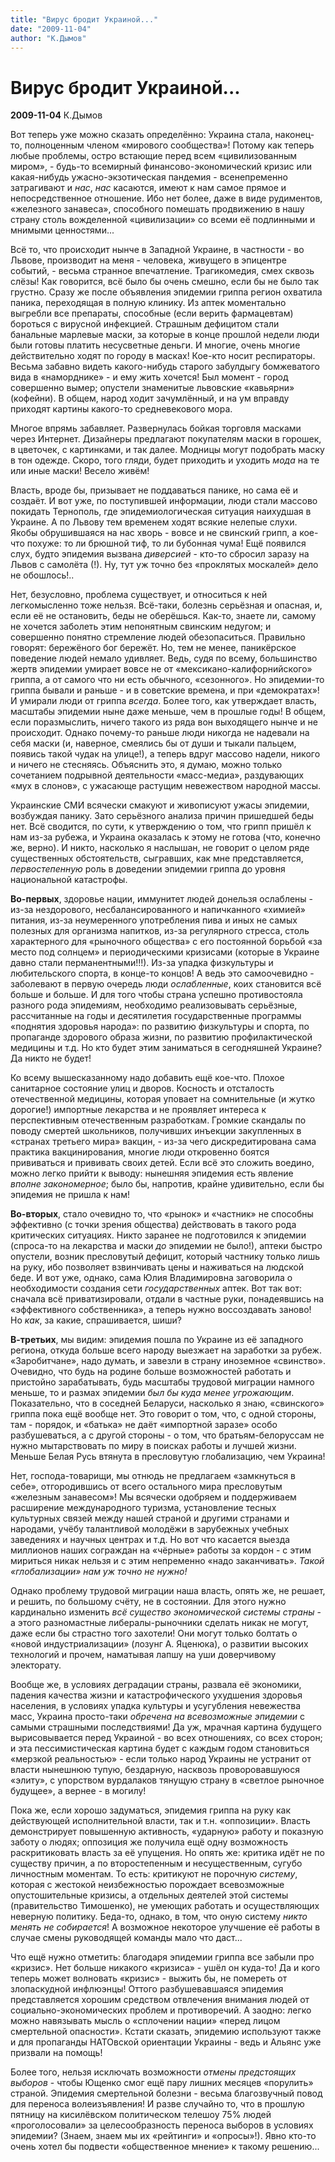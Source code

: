 ```yaml
---
title: "Вирус бродит Украиной..."
date: "2009-11-04"
author: "К.Дымов"
---
```


# Вирус бродит Украиной...

**2009-11-04** К.Дымов

Вот теперь уже можно сказать определённо: Украина стала, наконец-то, полноценным членом «мирового сообщества»! Потому как теперь любые проблемы, остро встающие перед всем «цивилизованным миром», - будь-то всемирный финансово-экономический кризис или какая-нибудь ужасно-экзотическая пандемия - всенепременно затрагивают и *нас*, *нас* касаются, имеют к нам самое прямое и непосредственное отношение. Ибо нет более, даже в виде рудиментов, «железного занавеса», способного помешать продвижению в нашу страну столь вожделенной «цивилизации» со всеми её подлинными и мнимыми ценностями...

Всё то, что происходит нынче в Западной Украине, в частности - во Львове, производит на меня - человека, живущего в эпицентре событий, - весьма странное впечатление. Трагикомедия, смех сквозь слёзы! Как говорится, всё было бы очень смешно, если бы не было так грустно. Сразу же после объявления эпидемии гриппа регион охватила паника, переходящая в полную клинику. Из аптек моментально выгребли все препараты, способные (если верить фармацевтам) бороться с вирусной инфекцией. Страшным дефицитом стали банальные марлевые маски, за которые в конце прошлой недели люди были готовы платить несусветные деньги. И многие, очень многие действительно ходят по городу в масках! Кое-кто носит респираторы. Весьма забавно видеть какого-нибудь старого забулдыгу бомжеватого вида в «наморднике» - и ему жить хочется! Был момент - город совершенно вымер; опустели знаменитые львовские «кавьярни» (кофейни). В общем, народ ходит зачумлённый, и на ум вправду приходят картины какого-то средневекового мора.

Многое впрямь забавляет. Развернулась бойкая торговля масками через Интернет. Дизайнеры предлагают покупателям маски в горошек, в цветочек, с картинками, и так далее. Модницы могут подобрать маску в тон одежде. Скоро, того гляди, будет приходить и уходить *мода* на те или иные маски! Весело живём!

Власть, вроде бы, призывает не поддаваться панике, но сама её и создаёт. И вот уже, по поступившей информации, люди стали массово покидать Тернополь, где эпидемиологическая ситуация наихудшая в Украине. А по Львову тем временем ходят всякие нелепые слухи. Якобы обрушившаяся на нас хворь - вовсе и не свинский грипп, а кое-что похуже: то ли брюшной тиф, то ли бубонная чума! Ещё появился слух, будто эпидемия вызвана *диверсией* - кто-то сбросил заразу на Львов с самолёта (!). Ну, тут уж точно без «проклятых москалей» дело не обошлось!..

Нет, безусловно, проблема существует, и относиться к ней легкомысленно тоже нельзя. Всё-таки, болезнь серьёзная и опасная, и, если её не остановить, беды не оберёшься. Как-то, знаете ли, самому не хочется заболеть этим непонятным свинским недугом; и совершенно понятно стремление людей обезопаситься. Правильно говорят: бережёного бог бережёт. Но, тем не менее, паникёрское поведение людей немало удивляет. Ведь, судя по всему, большинство жертв эпидемии умирает вовсе не от «мексикано-калифорнийского» гриппа, а от самого что ни есть обычного, «сезонного». Но эпидемии-то гриппа бывали и раньше - и в советские времена, и при «демократах»! И умирали люди от гриппа *всегда*. Более того, как утверждает власть, масштабы эпидемии ныне даже меньше, чем в прошлые годы! В общем, если поразмыслить, ничего такого из ряда вон выходящего нынче и не происходит. Однако почему-то раньше люди никогда не надевали на себя маски (и, наверное, смеялись бы от души и тыкали пальцем, появись такой чудак на улице!), а теперь вдруг массово надели, никого и ничего не стесняясь. Объяснить это, я думаю, можно только сочетанием подрывной деятельности «масс-медиа», раздувающих «мух в слонов», с ужасающе растущим невежеством народной массы.

Украинские СМИ всячески смакуют и живописуют ужасы эпидемии, возбуждая панику. Зато серьёзного анализа причин пришедшей беды нет. Всё сводится, по сути, к утверждению о том, что грипп пришёл к нам из-за рубежа, и Украина оказалась к этому не готова (что, конечно же, верно). И никто, насколько я наслышан, не говорит о целом ряде существенных обстоятельств, сыгравших, как мне представляется, *первостепенную* роль в доведении эпидемии гриппа до уровня национальной катастрофы.

**Во-первых**, здоровье нации, иммунитет людей донельзя ослаблены - из-за нездорового, несбалансированного и напичканного «химией» питания, из-за неумеренного употребления пива и иных не самых полезных для организма напитков, из-за регулярного стресса, столь характерного для «рыночного общества» с его постоянной борьбой «за место под солнцем» и периодическими кризисами (которые в Украине давно стали перманентными!!!). Из-за упадка физкультуры и любительского спорта, в конце-то концов! А ведь это самоочевидно - заболевают в первую очередь люди *ослабленные*, коих становится всё больше и больше. И для того чтобы страна успешно противостояла разного рода эпидемиям, необходимо реализовывать серьёзные, рассчитанные на годы и десятилетия государственные программы «поднятия здоровья народа»: по развитию физкультуры и спорта, по пропаганде здорового образа жизни, по развитию профилактической медицины и т.д. Но кто будет этим заниматься в сегодняшней Украине? Да никто не будет!

Ко всему вышесказанному надо добавить ещё кое-что. Плохое санитарное состояние улиц и дворов. Косность и отсталость отечественной медицины, которая уповает на сомнительные (и жутко дорогие!) импортные лекарства и не проявляет интереса к перспективным отечественным разработкам. Громкие скандалы по поводу смертей школьников, получивших инъекции закупленных в «странах третьего мира» вакцин, - из-за чего дискредитирована сама практика вакцинирования, многие люди откровенно боятся прививаться и прививать своих детей. Если всё это сложить воедино, можно легко прийти к выводу: нынешняя эпидемия есть явление *вполне* *закономерное*; было бы, напротив, крайне удивительно, если бы эпидемия не пришла к нам!

**Во-вторых**, стало очевидно то, что «рынок» и «частник» не способны эффективно (с точки зрения общества) действовать в такого рода критических ситуациях. Никто заранее не подготовился к эпидемии (спроса-то на лекарства и маски *до* эпидемии не было!), аптеки быстро опустели, возник пресловутый дефицит, который частнику только лишь на руку, ибо позволяет взвинчивать цены и наживаться на людской беде. И вот уже, однако, сама Юлия Владимировна заговорила о необходимости создания сети *государственных* аптек. Вот так вот: сначала всё приватизировали, отдали в частные руки, понадеявшись на «эффективного собственника», а теперь нужно воссоздавать заново! Но *как*, за какие, спрашивается, шиши?

**В-третьих**, мы видим: эпидемия пошла по Украине из её западного региона, откуда больше всего народу выезжает на заработки за рубеж. «Заробитчане», надо думать, и завезли в страну иноземное «свинство». Очевидно, что будь на родине больше возможностей работать и пристойно зарабатывать, будь масштабы трудовой миграции намного меньше, то и размах эпидемии *был бы куда менее угрожающим*. Показательно, что в соседней Беларуси, насколько я знаю, «свинского» гриппа пока ещё вообще нет. Это говорит о том, что, с одной стороны, там - порядок, и «батька» не даёт «импортной заразе» особо разбушеваться, а с другой стороны - о том, что братьям-белоруссам не нужно мытарствовать по миру в поисках работы и лучшей жизни. Меньше Белая Русь втянута в пресловутую глобализацию, чем Украина!

Нет, господа-товарищи, мы отнюдь не предлагаем «замкнуться в себе», отгородившись от всего остального мира пресловутым «железным занавесом»! Мы всячески одобряем и поддерживаем расширение международного туризма, установление тесных культурных связей между нашей страной и другими странами и народами, учёбу талантливой молодёжи в зарубежных учебных заведениях и научных центрах и т.д. Но вот что касается выезда миллионов наших сограждан на «чёрные» работы за кордон - с этим мириться никак нельзя и с этим непременно «надо заканчивать». *Такой «глобализации» нам уж точно не нужно!*

Однако проблему трудовой миграции наша власть, опять же, не решает, и решить, по большому счёту, не в состоянии. Для этого нужно кардинально изменить *всё существо экономической системы страны* - а этого разномастные либералы-рыночники сделать никак не могут, даже если бы страстно того захотели! Они могут только болтать о «новой индустриализации» (лозунг А. Яценюка), о развитии высоких технологий и прочем, наматывая лапшу на уши доверчивому электорату.

Вообще же, в условиях деградации страны, развала её экономики, падения качества жизни и катастрофического ухудшения здоровья населения, в условиях упадка культуры и усугубления невежества масс, Украина просто-таки *обречена* *на всевозможные эпидемии* с самыми страшными последствиями! Да уж, мрачная картина будущего вырисовывается перед Украиной - во всех отношениях, со всех сторон; и эта пессимистическая картина будет с каждым годом становиться «мерзкой реальностью» - если только народ Украины не устранит от власти нынешнюю тупую, бездарную, насквозь проворовавшуюся «элиту», с упорством вурдалаков тянущую страну в «светлое рыночное будущее», а вернее - в могилу!

Пока же, если хорошо задуматься, эпидемия гриппа на руку как действующей исполнительной власти, так и т.н. «оппозиции». Власть демонстрирует повышенную активность, «ударную» работу и показную заботу о людях; оппозиция же получила ещё одну возможность раскритиковать власть за её упущения. Но опять же: критика идёт не по существу причин, а по второстепенным и несущественным, сугубо личностным моментам. То есть: критикуют не порочную *систему*, которая с жестокой неизбежностью порождает всевозможные опустошительные кризисы, а отдельных деятелей этой системы (правительство Тимошенко), не умеющих работать и осуществляющих неверную политику. Беда-то, однако, в том, что оную систему *никто менять не собирается*! А возможное некоторое улучшение её работы в случае смены руководящей команды мало что даст...

Что ещё нужно отметить: благодаря эпидемии гриппа все забыли про «кризис». Нет больше никакого «кризиса» - ушёл он куда-то! Да и кого теперь может волновать «кризис» - выжить бы, не помереть от злопаскудной инфлюэнцы! Оттого разбушевавшаяся эпидемия представляется хорошим средством отвлечения внимания людей от социально-экономических проблем и противоречий. А заодно: легко можно навязывать мысль о «сплочении нации» «перед лицом смертельной опасности». Кстати сказать, эпидемию используют также и для пропаганды НАТОвской ориентации Украины - ведь и Альянс уже призвали на помощь!

Более того, нельзя исключать возможности *отмены предстоящих выборов* - чтобы Ющенко смог ещё пару лишних месяцев «порулить» страной. Эпидемия смертельной болезни - весьма благозвучный повод для переноса волеизъявления! И разве случайно то, что в прошлую пятницу на кисилёвском политическом телешоу 75% людей «проголосовали» за целесообразность переноса выборов в условиях эпидемии? (Знаем, знаем мы их «рейтинги» и «опросы»!). Явно кто-то очень хотел бы подвести «общественное мнение» к такому решению...